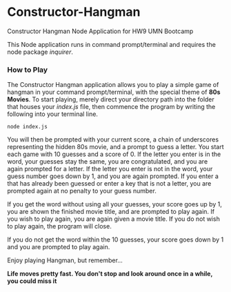 # Constructor-Hangman
Constructor Hangman Node Application for HW9 UMN Bootcamp

This Node application runs in command prompt/terminal and requires the node package *inquirer*.

### How to Play

The Constructor Hangman application allows you to play a simple game of hangman in your command prompt/terminal, with the special theme of **80s Movies**. To start playing, merely direct your directory path into the folder that houses your *index.js* file, then commence the program by writing the following into your terminal line.

```
node index.js
```
You will then be prompted with your current score, a chain of underscores representing the hidden 80s movie, and a prompt to guess a letter. You start each game with 10 guesses and a score of 0. If the letter you enter is in the word, your guesses stay the same, you are congratulated, and you are again prompted for a letter. If the letter you enter is not in the word, your guess number goes down by 1, and you are again prompted. If you enter a that has already been guessed or enter a key that is not a letter, you are prompted again at no penalty to your guess number.

If you get the word without using all your guesses, your score goes up by 1, you are shown the finished movie title, and are prompted to play again. If you wish to play again, you are again given a movie title. If you do not wish to play again, the program will close.

If you do not get the word within the 10 guesses, your score goes down by 1 and you are prompted to play again.

Enjoy playing Hangman, but remember...

**Life moves pretty fast. You don't stop and look around once in a while, you could miss it**


